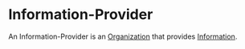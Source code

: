 # Information-Provider

An Information-Provider is an [Organization](240000014.md) that provides [Information](60007.md).
